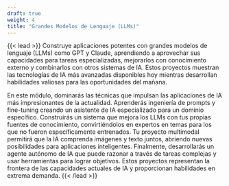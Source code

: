 ```yaml
---
draft: true
weight: 4
title: "Grandes Modelos de Lenguaje (LLMs)"
---
```


{{< lead >}}
Construye aplicaciones potentes con grandes modelos de lenguaje (LLMs) como GPT y Claude, aprendiendo a aprovechar sus capacidades para tareas especializadas, mejorarlos con conocimiento externo y combinarlos con otros sistemas de IA. Estos proyectos muestran las tecnologías de IA más avanzadas disponibles hoy mientras desarrollan habilidades valiosas para las oportunidades del mañana.

En este módulo, dominarás las técnicas que impulsan las aplicaciones de IA más impresionantes de la actualidad. Aprenderás ingeniería de prompts y fine-tuning creando un asistente de IA especializado para un dominio específico. Construirás un sistema que mejora los LLMs con tus propias fuentes de conocimiento, convirtiéndolos en expertos en temas para los que no fueron específicamente entrenados. Tu proyecto multimodal permitirá que la IA comprenda imágenes y texto juntos, abriendo nuevas posibilidades para aplicaciones inteligentes. Finalmente, desarrollarás un agente autónomo de IA que puede razonar a través de tareas complejas y usar herramientas para lograr objetivos. Estos proyectos representan la frontera de las capacidades actuales de IA y proporcionan habilidades en extrema demanda.
{{< /lead >}}

